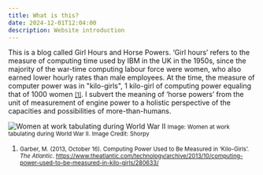 ```yaml
---
title: What is this?
date: 2024-12-01T12:04:00
description: Website introduction
---
```

This is a blog called Girl Hours and Horse Powers.
‘Girl hours’ refers to the measure of computing time used by IBM in the UK in the 1950s, since the majority of the war-time computing labour force were women, who also earned lower hourly rates than male employees. At the time, the measure of computer power was in "kilo-girls", 1 kilo-girl of computing power equaling that of 1000 women <small><a href="#ref1">[1]</a></small>.  I subvert the meaning of ‘horse powers’ from the unit of measurement of engine power to a holistic perspective of the capacities and possibilities of more-than-humans.

![Women at work tabulating during World War II](/img/Women%20at%20work%20tabulating%20during%20World%20War%20II%20(Shorpy).jpeg)
<small>Image: Women at work tabulating during World War II. Image Credit: Shorpy</small>

<small>

1. Garber, M. (2013, October 16). Computing Power Used to Be Measured in ‘Kilo-Girls’. _The Atlantic_. <a name="ref1" href="https://www.theatlantic.com/technology/archive/2013/10/computing-power-used-to-be-measured-in-kilo-girls/280633/">https://www.theatlantic.com/technology/archive/2013/10/computing-power-used-to-be-measured-in-kilo-girls/280633/</a> </small>
